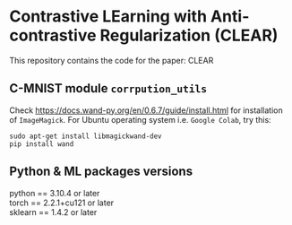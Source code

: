 # Contrastive LEarning with Anti-contrastive Regularization (CLEAR)
 
This repository contains the code for the paper: CLEAR

## C-MNIST module `corrpution_utils`

Check https://docs.wand-py.org/en/0.6.7/guide/install.html for installation of `ImageMagick`.
For Ubuntu operating system i.e. `Google Colab`, try this:
```
sudo apt-get install libmagickwand-dev
pip install wand
```

## Python & ML packages versions
python == 3.10.4 or later  
torch == 2.2.1+cu121 or later  
sklearn == 1.4.2 or later  